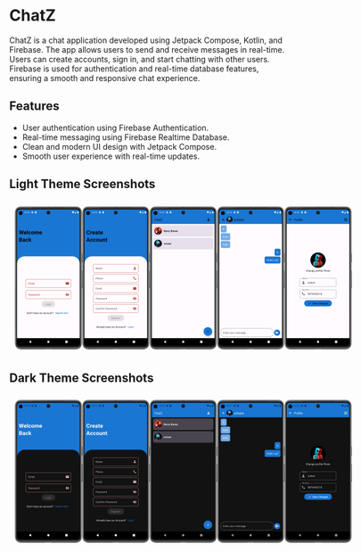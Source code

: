 # ChatZ

ChatZ is a chat application developed using Jetpack Compose, Kotlin, and Firebase. The app allows users to send and receive messages in real-time. Users can create accounts, sign in, and start chatting with other users. Firebase is used for authentication and real-time database features, ensuring a smooth and responsive chat experience.

## Features
- User authentication using Firebase Authentication.
- Real-time messaging using Firebase Realtime Database.
- Clean and modern UI design with Jetpack Compose.
- Smooth user experience with real-time updates.

## Light Theme Screenshots
<div style = "padding: 10px; display: flex;">
  <img src = "screenshots/light-login.png" width = 25% height = 100% >
  <img src = "screenshots/light-register.png" width = 25% height = 100% >
  <img src = "screenshots/light-home.png" width = 25% height = 100% >
  <img src = "screenshots/light-chat.png" width = 25% height = 100% >
  <img src = "screenshots/light-profile.png" width = 25% height = 100% >
</div>

## Dark Theme Screenshots
<div style = "padding: 10px; display: flex">
  <img src = "screenshots/dark-login.png" width = 25% height = 100% >
  <img src = "screenshots/dark-register.png" width = 25% height = 100% >
  <img src = "screenshots/dark-home.png" width = 25% height = 100% >
  <img src = "screenshots/dark-chat.png" width = 25% height = 100% >
  <img src = "screenshots/dark-profile.png" width = 25% height = 100% >
</div>
